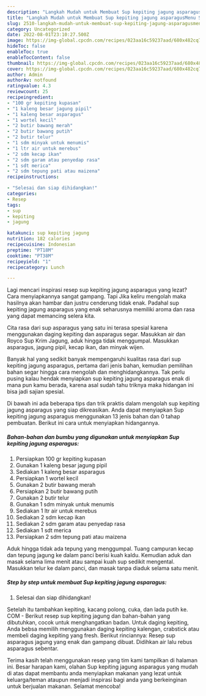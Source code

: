 ```yaml
---
description: "Langkah Mudah untuk Membuat Sup kepiting jagung asparagusMenu Sahur"
title: "Langkah Mudah untuk Membuat Sup kepiting jagung asparagusMenu Sahur"
slug: 2510-langkah-mudah-untuk-membuat-sup-kepiting-jagung-asparagusmenu-sahur
category: Uncategorized
date: 2022-08-01T23:10:27.500Z
image: https://img-global.cpcdn.com/recipes/023aa16c59237aad/680x482cq70/sup-kepiting-jagung-asparagus-foto-resep-utama.jpg
hideToc: false
enableToc: true
enableTocContent: false
thumbnail: https://img-global.cpcdn.com/recipes/023aa16c59237aad/680x482cq70/sup-kepiting-jagung-asparagus-foto-resep-utama.jpg
cover: https://img-global.cpcdn.com/recipes/023aa16c59237aad/680x482cq70/sup-kepiting-jagung-asparagus-foto-resep-utama.jpg
author: Admin
authorAv: notfound
ratingvalue: 4.3
reviewcount: 25
recipeingredient:
- "100 gr kepiting kupasan"
- "1 kaleng besar jagung pipil"
- "1 kaleng besar asparagus"
- "1 wortel kecil"
- "2 butir bawang merah"
- "2 butir bawang putih"
- "2 butir telur"
- "1 sdm minyak untuk menumis"
- "1 ltr air untuk merebus"
- "2 sdm kecap ikan"
- "2 sdm garam atau penyedap rasa"
- "1 sdt merica"
- "2 sdm tepung pati atau maizena"
recipeinstructions:

- "Selesai dan siap dihidangkan!"
categories:
- Resep
tags:
- sup
- kepiting
- jagung

katakunci: sup kepiting jagung 
nutrition: 182 calories
recipecuisine: Indonesian
preptime: "PT18M"
cooktime: "PT38M"
recipeyield: "1"
recipecategory: Lunch

---
```



Lagi mencari inspirasi resep sup kepiting jagung asparagus yang lezat? Cara menyiapkannya sangat gampang. Tapi Jika keliru mengolah maka hasilnya akan hambar dan justru cenderung tidak enak. Padahal sup kepiting jagung asparagus yang enak seharusnya memiliki aroma dan rasa yang dapat memancing selera kita.


Cita rasa dari sup asparagus yang satu ini terasa spesial karena menggunakan daging kepiting dan asparagus segar. Masukkan air dan Royco Sup Krim Jagung, aduk hingga tidak menggumpal. Masukkan asparagus, jagung pipil, kecap ikan, dan minyak wijen.

Banyak hal yang sedikit banyak mempengaruhi kualitas rasa dari sup kepiting jagung asparagus, pertama dari jenis bahan, kemudian pemilihan bahan segar hingga cara mengolah dan menghidangkannya. Tak perlu pusing kalau hendak menyiapkan sup kepiting jagung asparagus enak di mana pun kamu berada, karena asal sudah tahu triknya maka hidangan ini bisa jadi sajian spesial.


Di bawah ini ada beberapa tips dan trik praktis dalam mengolah sup kepiting jagung asparagus yang siap dikreasikan. Anda dapat menyiapkan Sup kepiting jagung asparagus menggunakan 13 jenis bahan dan 0 tahap pembuatan. Berikut ini cara untuk menyiapkan hidangannya.

<!--inarticleads1-->

##### Bahan-bahan dan bumbu yang digunakan untuk menyiapkan Sup kepiting jagung asparagus:

1. Persiapkan 100 gr kepiting kupasan
1. Gunakan 1 kaleng besar jagung pipil
1. Sediakan 1 kaleng besar asparagus
1. Persiapkan 1 wortel kecil
1. Gunakan 2 butir bawang merah
1. Persiapkan 2 butir bawang putih
1. Gunakan 2 butir telur
1. Gunakan 1 sdm minyak untuk menumis
1. Sediakan 1 ltr air untuk merebus
1. Sediakan 2 sdm kecap ikan
1. Sediakan 2 sdm garam atau penyedap rasa
1. Sediakan 1 sdt merica
1. Persiapkan 2 sdm tepung pati atau maizena


Aduk hingga tidak ada tepung yang menggumpal. Tuang campuran kecap dan tepung jagung ke dalam panci berisi kuah kaldu. Kemudian aduk dan masak selama lima menit atau sampai kuah sup sedikit mengental. Masukkan telur ke dalam panci, dan masak tanpa diaduk selama satu menit. 

<!--inarticleads2-->

##### Step by step untuk membuat Sup kepiting jagung asparagus:


1. Selesai dan siap dihidangkan!

Setelah itu tambahkan kepiting, kacang polong, cuka, dan lada putih ke. COM - Berikut resep sup kepiting jagung dan bahan-bahan yang dibutuhkan, cocok untuk menghangatkan badan. Untuk daging kepiting, Anda bebsa memilih menggunakan daging kepiting kalengan, crabstick atau membeli daging kepiting yang fresh. Berikut rinciannya: Resep sup asparagus jagung yang enak dan gampang dibuat. Didihkan air lalu rebus asparagus sebentar. 

Terima kasih telah menggunakan resep yang tim kami tampilkan di halaman ini. Besar harapan kami, olahan Sup kepiting jagung asparagus yang mudah di atas dapat membantu anda menyiapkan makanan yang lezat untuk keluarga/teman ataupun menjadi inspirasi bagi anda yang berkeinginan untuk berjualan makanan. Selamat mencoba!
